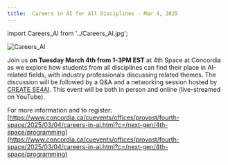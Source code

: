```yaml
---
title:  Careers in AI for All Disciplines - Mar 4, 2025
---
```


import Careers_AI from '../Careers_AI.jpg';

<img  src={Careers_AI} alt="Careers_AI" />


Join us **on Tuesday March 4th from 1-3PM EST** at 4th Space at Concordia as we explore how students from all disciplines can find their place in AI-related fields, with industry professionals discussing related themes.  The discussion will be followed by a Q&A and a networking session hosted by [CREATE SE4AI](https://se4ai.org/). This event will be both in person and online (live-streamed on YouTube).

For more information and to register: [https://www.concordia.ca/cuevents/offices/provost/fourth-space/2025/03/04/careers-in-ai.html?c=/next-gen/4th-space/programming](https://www.concordia.ca/cuevents/offices/provost/fourth-space/2025/03/04/careers-in-ai.html?c=/next-gen/4th-space/programming)
